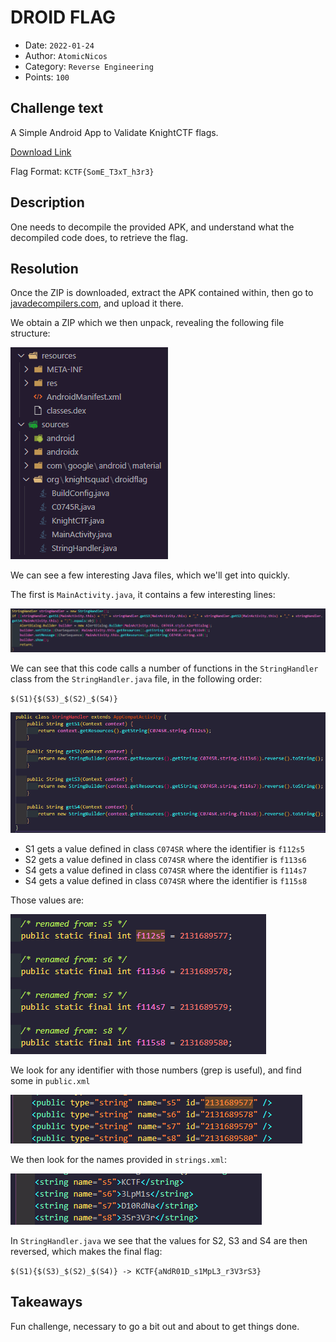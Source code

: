 # DROID FLAG

- Date: `2022-01-24`
- Author: `AtomicNicos`
- Category: `Reverse Engineering`
- Points: `100`

## Challenge text

A Simple Android App to Validate KnightCTF flags.

[Download Link](https://kctf2022.nstechvalley.com/knight-ctf-2022-challenges/Reverse%20Engineering/Droid%20Flag/DroidFlag.zip)

Flag Format: `KCTF{SomE_T3xT_h3r3}`

## Description

One needs to decompile the provided APK, and understand what the decompiled code does, to retrieve the flag.

## Resolution

Once the ZIP is downloaded, extract the APK contained within, then go to [javadecompilers.com](https://www.javadecompilers.com/), and upload it there.

We obtain a ZIP which we then unpack, revealing the following file structure:

![File tree for the project](./DROID_FLAG_ASSETS/tree.png)

We can see a few interesting Java files, which we'll get into quickly.

The first is `MainActivity.java`, it contains a few interesting lines:

![MainActivity.java Focus](./DROID_FLAG_ASSETS/MainActivityCode.png)

We can see that this code calls a number of functions in the `StringHandler` class from the `StringHandler.java` file, in the following order:

`$(S1){$(S3)_$(S2)_$(S4)}`

![StringHandler.java Focus](./DROID_FLAG_ASSETS/StringHandlerCode.png)

- S1 gets a value defined in class `C074SR` where the identifier is `f112s5`
- S2 gets a value defined in class `C074SR` where the identifier is `f113s6`
- S4 gets a value defined in class `C074SR` where the identifier is `f114s7`
- S4 gets a value defined in class `C074SR` where the identifier is `f115s8`

Those values are:

![C0754R.java Focus](./DROID_FLAG_ASSETS/C0754RCode.png)

We look for any identifier with those numbers (grep is useful), and find some in `public.xml`

![public.xml Focus](./DROID_FLAG_ASSETS/PublicXML.png)

We then look for the names provided in `strings.xml`:

![strings.xml Focus](./DROID_FLAG_ASSETS/StringsXML.png)

In `StringHandler.java` we see that the values for S2, S3 and S4 are then reversed, which makes the final flag:

`$(S1){$(S3)_$(S2)_$(S4)} -> KCTF{aNdR01D_s1MpL3_r3V3rS3}`

## Takeaways

Fun challenge, necessary to go a bit out and about to get things done.
